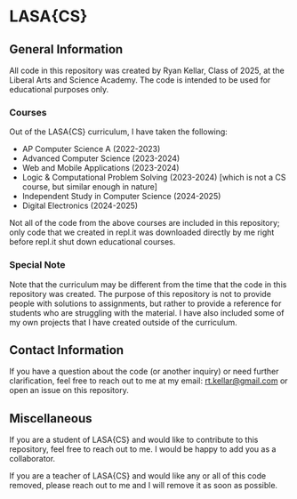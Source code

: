 # LASA{CS}

## General Information

All code in this repository was created by Ryan Kellar, Class of 2025, at the Liberal Arts and Science Academy. The code is intended to be used for educational purposes only.

### Courses

Out of the LASA{CS} curriculum, I have taken the following:
- AP Computer Science A (2022-2023)
- Advanced Computer Science (2023-2024)
- Web and Mobile Applications (2023-2024)
- Logic & Computational Problem Solving (2023-2024) [which is not a CS course, but similar enough in nature]
- Independent Study in Computer Science (2024-2025)
- Digital Electronics (2024-2025)

Not all of the code from the above courses are included in this repository; only code that we created in repl.it was downloaded directly by me right before repl.it shut down educational courses.

### Special Note

Note that the curriculum may be different from the time that the code in this repository was created. The purpose of this repository is not to provide people with solutions to assignments, but rather to provide a reference for students who are struggling with the material. I have also included some of my own projects that I have created outside of the curriculum.

## Contact Information

If you have a question about the code (or another inquiry) or need further clarification, feel free to reach out to me at my email: rt.kellar@gmail.com or open an issue on this repository.

## Miscellaneous

If you are a student of LASA{CS} and would like to contribute to this repository, feel free to reach out to me. I would be happy to add you as a collaborator.

If you are a teacher of LASA{CS} and would like any or all of this code removed, please reach out to me and I will remove it as soon as possible.